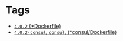 # Tags
- [`4.0.2` (*Dockerfile)](https://github.com/novilabs/docker-kibana/blob/master/Dockerfile)
- [`4.0.2-consul`, `consul`, (*consul/Dockerfile)](https://github.com/novilabs/docker-kibana/blob/master/consul/Dockerfile)
